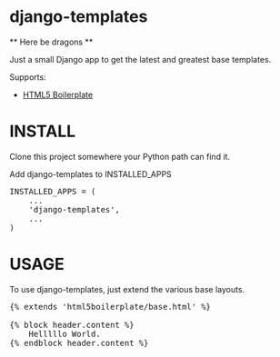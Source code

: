 django-templates
================

** Here be dragons **

Just a small Django app to get the latest and greatest base templates.

Supports:

* [HTML5 Boilerplate](http://html5boilerplate.com)

INSTALL
=======

Clone this project somewhere your Python path can find it.

Add django-templates to INSTALLED_APPS

<pre>
INSTALLED_APPS = (
    ...
    'django-templates',
    ...
)
</pre>


USAGE
=====

To use django-templates, just extend the various base layouts. 

<pre>
{% extends 'html5boilerplate/base.html' %}

{% block header.content %}
    Helllllo World.
{% endblock header.content %}
</pre>

